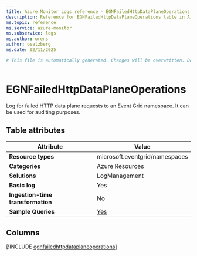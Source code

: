 ```yaml
---
title: Azure Monitor Logs reference - EGNFailedHttpDataPlaneOperations
description: Reference for EGNFailedHttpDataPlaneOperations table in Azure Monitor Logs.
ms.topic: reference
ms.service: azure-monitor
ms.subservice: logs
ms.author: orens
author: osalzberg
ms.date: 02/11/2025

# This file is automatically generated. Changes will be overwritten. Do not change this file directly.
---
```


# EGNFailedHttpDataPlaneOperations

Log for failed HTTP data plane requests to an Event Grid namespace. It can be used for auditing purposes.


## Table attributes

|Attribute|Value|
|---|---|
|**Resource types**|microsoft.eventgrid/namespaces|
|**Categories**|Azure Resources|
|**Solutions**| LogManagement|
|**Basic log**|Yes|
|**Ingestion-time transformation**|No|
|**Sample Queries**|[Yes](/azure/azure-monitor/reference/queries/egnfailedhttpdataplaneoperations)|



## Columns
  
[!INCLUDE [egnfailedhttpdataplaneoperations](~/reusable-content/ce-skilling/azure/includes/azure-monitor/reference/tables/egnfailedhttpdataplaneoperations-include.md)]

